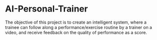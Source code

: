 # AI-Personal-Trainer
The objective of this project is to create an intelligent system, where a trainee can follow along a performance/exercise routine by a trainer on a video, and receive feedback on the quality of performance as a score.

